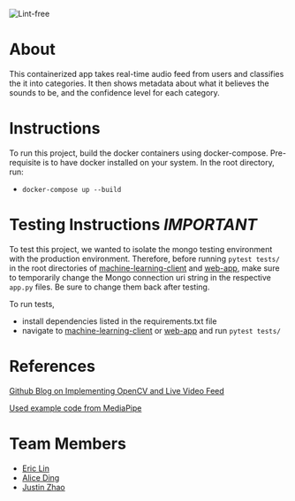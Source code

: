 ![Lint-free](https://github.com/nyu-software-engineering/containerized-app-exercise/actions/workflows/lint.yml/badge.svg)

# About

This containerized app takes real-time audio feed from users and classifies the it into categories. It then shows metadata about what it believes the sounds to be, and the confidence level for each category.

# Instructions

To run this project, build the docker containers using docker-compose. Pre-requisite is to have docker installed on your system. In the root directory, run:

- `docker-compose up --build`

# Testing Instructions _IMPORTANT_

To test this project, we wanted to isolate the mongo testing environment with the production environment. Therefore, before running `pytest tests/` in the root directories of [machine-learning-client](./machine-learning-client/) and [web-app](./web-app/), make sure to temporarily change the Mongo connection uri string in the respective `app.py` files. Be sure to change them back after testing.

To run tests,

- install dependencies listed in the requirements.txt file
- navigate to [machine-learning-client](./machine-learning-client/) or [web-app](./web-app/) and run `pytest tests/`

# References

[Github Blog on Implementing OpenCV and Live Video Feed](https://github.com/google/mediapipe/issues/4448)

[Used example code from MediaPipe](https://codepen.io/mediapipe-preview/pen/wvxYYmy)

# Team Members

- [Eric Lin](https://github.com/exl7954)
- [Alice Ding](https://github.com/ayd2134)
- [Justin Zhao](https://github.com/zhaojustin)
